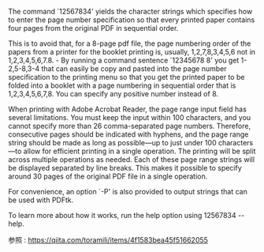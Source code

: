 
The command `12567834' yields the character strings which specifies how to 
enter the page number specification so that every printed paper contains four 
pages from the original PDF in sequential order. 

This is to avoid that, for a 8-page pdf file, the page numbering order
of the papers from a printer for the booklet printing is, usually,
1,2,7,8,3,4,5,6 not in 1,2,3,4,5,6,7.8. - By running a command sentence
`12345678 8' you get 1-2,5-8,3-4 that can easily be copy and pasted 
into the page number specification to the printing menu so that you 
get the printed paper to be folded into a booklet with a page numbering
in sequential order that is 1,2,3,4,5,6,7,8. You can specify any positive 
number instead of 8. 

When printing with Adobe Acrobat Reader, the page range input field has several limitations.
You must keep the input within 100 characters, and you cannot specify more than 26 comma-separated page numbers.
Therefore, consecutive pages should be indicated with hyphens, and the page range string should be made 
as long as possible—up to just under 100 characters—to allow for efficient printing in a single operation.
The printing will be split across multiple operations as needed.
Each of these page range strings will be displayed separated by line breaks.
This makes it possible to specify around 30 pages of the original PDF file in a single operation.

For convenience, an option `-P' is also provided to output strings that can be used with PDFtk.

To learn more about how it works, run the help option using 12567834 --help.

参照 : https://qiita.com/toramili/items/4f1583bea45f51662055
